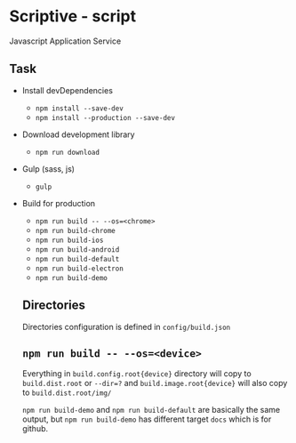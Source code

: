 # Scriptive - script
Javascript Application Service

## Task
* Install devDependencies
  - `npm install --save-dev`
  - `npm install --production --save-dev`
* Download development library
  - `npm run download`
* Gulp (sass, js)
  - `gulp`
* Build for production
  - `npm run build -- --os=<chrome>`
  - `npm run build-chrome`
  - `npm run build-ios`
  - `npm run build-android`
  - `npm run build-default`
  - `npm run build-electron`
  - `npm run build-demo`
  
  ## Directories
  Directories configuration is defined in `config/build.json`
  
  ## `npm run build -- --os=<device>`
  Everything in `build.config.root{device}` directory will copy to `build.dist.root` or  `--dir=?` and `build.image.root{device}` will also copy to `build.dist.root/img/`
  
  `npm run build-demo` and `npm run build-default` are basically the same output, but `npm run build-demo` has different target `docs` which is for github.